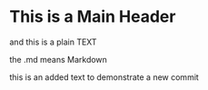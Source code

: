 # This is a Main Header

and this is a plain TEXT

the .md means Markdown

this is an added text to demonstrate a new commit
